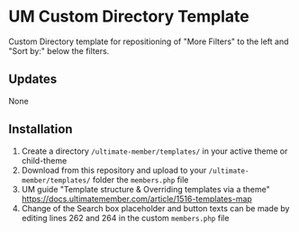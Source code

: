 # UM Custom Directory Template
Custom Directory template for repositioning of "More Filters" to the left and "Sort by:" below the filters.

## Updates ##
None

## Installation ##
1. Create a directory ```/ultimate-member/templates/``` in your active theme or child-theme 
2. Download from this repository and upload to your ```/ultimate-member/templates/``` folder the ```members.php``` file
3. UM guide "Template structure & Overriding templates via a theme" https://docs.ultimatemember.com/article/1516-templates-map
4. Change of the Search box placeholder and button texts can be made by editing lines 262 and 264 in the custom ```members.php``` file

